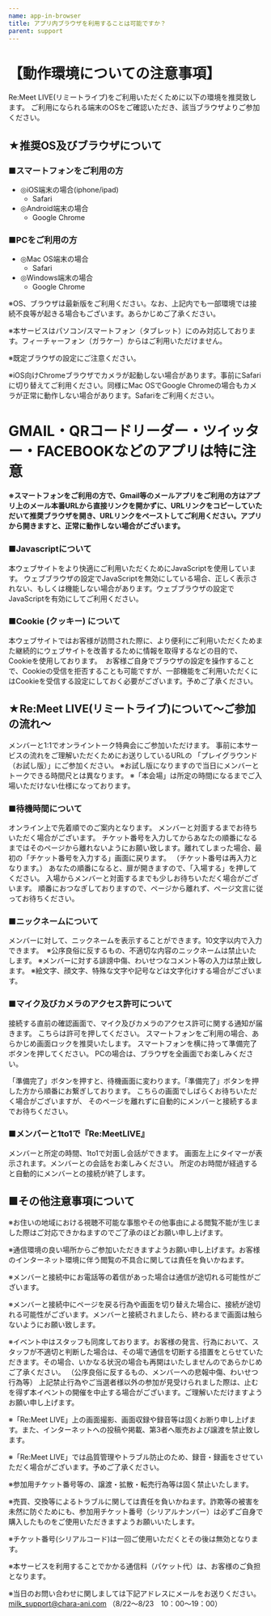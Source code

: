 ```yaml
---
name: app-in-browser
title: アプリ内ブラウザを利用することは可能ですか？
parent: support
---
```


# 【動作環境についての注意事項】

Re:Meet LIVE(リミートライブ)をご利用いただくために以下の環境を推奨致します。
ご利用になられる端末のOSをご確認いただき、該当ブラウザよりご参加ください。

## ★推奨OS及びブラウザについて

### ■スマートフォンをご利用の方
- ◎iOS端末の場合(iphone/ipad)
  - Safari
- ◎Android端末の場合
  - Google Chrome

### ■PCをご利用の方
- ◎Mac OS端末の場合
  - Safari
- ◎Windows端末の場合
  - Google Chrome

※OS、ブラウザは最新版をご利用ください。なお、上記内でも一部環境では接続不良等が起きる場合もございます。あらかじめご了承ください。

※本サービスはパソコン/スマートフォン（タブレット）にのみ対応しております。フィーチャーフォン（ガラケー）からはご利用いただけません。

※既定ブラウザの設定にご注意ください。

※iOS向けChromeブラウザでカメラが起動しない場合があります。事前にSafariに切り替えてご利用ください。同様にMac OSでGoogle Chromeの場合もカメラが正常に動作しない場合があります。Safariをご利用ください。

# GMAIL・QRコードリーダー・ツイッター・FACEBOOKなどのアプリは特に注意

__※スマートフォンをご利用の方で、Gmail等のメールアプリをご利用の方はアプリ上のメール本番URLから直接リンクを開かずに、URLリンクをコピーしていただいて推奨ブラウザを開き、URLリンクをペーストしてご利用ください。アプリから開きますと、正常に動作しない場合がございます。__


### ■Javascriptについて
本ウェブサイトをより快適にご利用いただくためにJavaScriptを使用しています。 ウェブブラウザの設定でJavaScriptを無効にしている場合、正しく表示されない、もしくは機能しない場合があります。ウェブブラウザの設定でJavaScriptを有効にしてご利用ください。

### ■Cookie (クッキー) について
本ウェブサイトではお客様が訪問された際に、より便利にご利用いただくためまた継続的にウェブサイトを改善するために情報を取得するなどの目的で、Cookieを使用しております。 
お客様ご自身でブラウザの設定を操作することで、Cookieの受信を拒否することも可能ですが、一部機能をご利用いただくにはCookieを受信する設定にしておく必要がございます。予めご了承ください。

## ★Re:Meet LIVE(リミートライブ)について〜ご参加の流れ〜
メンバーと1:1でオンライントーク特典会にご参加いただけます。
事前に本サービスの流れをご理解いただくためにお送りしているURLの
「プレイグラウンド（お試し版）」にご参加ください。
※お試し版になりますので当日にメンバーとトークできる時間尺とは異なります。
※「本会場」は所定の時間になるまでご入場いただけない仕様になっております。

### ■待機時間について
オンライン上で先着順でのご案内となります。
メンバーと対面するまでお待ちいただく場合がございます。
チケット番号を入力してからあなたの順番になるまではそのページから離れないようにお願い致します。離れてしまった場合、最初の「チケット番号を入力する」画面に戻ります。
（チケット番号は再入力となります。）
あなたの順番になると、扉が開きますので、「入場する」を押してください。
入場からメンバーと対面するまでも少しお待ちいただく場合がございます。
順番におつなぎしておりますので、ページから離れず、ページ文言に従ってお待ちください。

### ■ニックネームについて
メンバーに対して、ニックネームを表示することができます。10文字以内で入力できます。　※公序良俗に反するもの、不適切な内容のニックネームは禁止いたします。
※メンバーに対する誹謗中傷、わいせつなコメント等の入力は禁止致します。
※絵文字、顔文字、特殊な文字や記号などは文字化けする場合がございます。

### ■マイク及びカメラのアクセス許可について
接続する直前の確認画面で、マイク及びカメラのアクセス許可に関する通知が届きます。
こちらは許可を押してください。
スマートフォンをご利用の場合、あらかじめ画面ロックを推奨いたします。
スマートフォンを横に持って準備完了ボタンを押してください。
PCの場合は、ブラウザを全画面でお楽しみください。

「準備完了」ボタンを押すと、待機画面に変わります。「準備完了」ボタンを押した方から順番にお繋ぎしております。
こちらの画面でしばらくお待ちいただく場合がございますが、
そのページを離れずに自動的にメンバーと接続するまでお待ちください。

### ■メンバーと1to1で『Re:MeetLIVE』
メンバーと所定の時間、1to1で対面し会話ができます。
画面左上にタイマーが表示されます。メンバーとの会話をお楽しみください。
所定のお時間が経過すると自動的にメンバーとの接続が終了します。


## ■その他注意事項について

※お住いの地域における視聴不可能な事態やその他事由による閲覧不能が生じました際はご対応できかねますのでご了承のほどお願い申し上げます。

※通信環境の良い場所からご参加いただきますようお願い申し上げます。お客様のインターネット環境に伴う閲覧の不具合に関しては責任を負いかねます。

※メンバーと接続中にお電話等の着信があった場合は通信が途切れる可能性がございます。

※メンバーと接続中にページを戻る行為や画面を切り替えた場合に、接続が途切れる可能性がございます。メンバーと接続されましたら、終わるまで画面は触らないようにお願い致します。

※イベント中はスタッフも同席しております。お客様の発言、行為において、スタッフが不適切と判断した場合は、その場で通信を切断する措置をとらせていただきます。その場合、いかなる状況の場合も再開はいたしませんのであらかじめご了承ください。
（公序良俗に反するもの、メンバーへの悲報中傷、わいせつ行為等）
上記禁止行為やご当選者様以外の参加が見受けられました際は、止むを得ず本イベントの開催を中止する場合がございます。ご理解いただけますようお願い申し上げます。

※「Re:Meet LIVE」上の画面撮影、画面収録や録音等は固くお断り申し上げます。また、インターネットへの投稿や掲載、第3者へ販売および譲渡を禁止致します。

※「Re:Meet LIVE」では品質管理やトラブル防止のため、録音・録画をさせていただく場合がございます。予めご了承ください。

※参加用チケット番号等の、譲渡・拡散・転売行為等は固く禁止いたします。

※売買、交換等によるトラブルに関しては責任を負いかねます。詐欺等の被害を未然に防ぐためにも、参加用チケット番号（シリアルナンバー）は必ずご自身で購入したものをご使用いただきますようお願いいたします。

※チケット番号(シリアルコード)は一回ご使用いただくとその後は無効となります。

※本サービスを利用することでかかる通信料（パケット代）は、お客様のご負担となります。

※当日のお問い合わせに関しましては下記アドレスにメールをお送りください。
milk_support@chara-ani.com
（8/22～8/23　10：00～19：00）